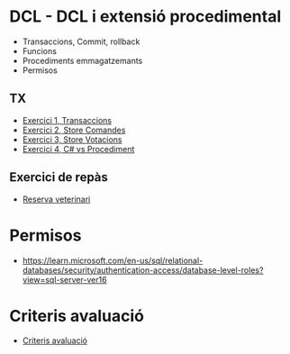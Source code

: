 # DCL - DCL i extensió procedimental

* Transaccions, Commit, rollback
* Funcions
* Procediments emmagatzemants
* Permisos

## TX

* [Exercici 1, Transaccions](./exercici_tx.md)
* [Exercici 2, Store Comandes](./exercici_store.md)
* [Exercici 3, Store Votacions](./exercici_store2.md)
* [Exercici 4, C# vs Procediment](./exercici_chasp_vs_store.md)

## Exercici de repàs

* [Reserva veterinari](./repas_tx.md)

# Permisos

* https://learn.microsoft.com/en-us/sql/relational-databases/security/authentication-access/database-level-roles?view=sql-server-ver16

# Criteris avaluació

* [Criteris avaluació](./criteris_avaluacio.md)